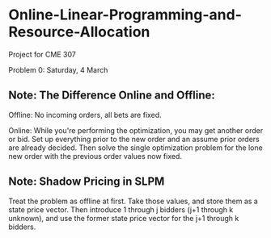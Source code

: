 # Online-Linear-Programming-and-Resource-Allocation
Project for CME 307

Problem 0: Saturday, 4 March

## Note: The Difference Online and Offline: 

Offline: No incoming orders, all bets are fixed. 

Online: While you're performing the optimization, you may get another order or bid. Set up everything prior to the new order and an assume prior orders are already decided. Then solve the single optimization problem for the lone new order with the previous order values now fixed. 

## Note: Shadow Pricing in SLPM

Treat the problem as offline at first. Take those values, and store them as a state price vector. 
Then introduce 1 through j bidders (j+1 through k unknown), and use the former state price vector for the
j+1 through k bidders. 
